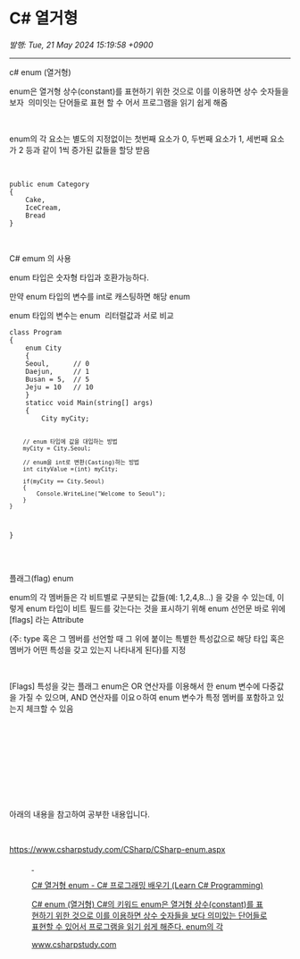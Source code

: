 # C# 열거형

*발행: Tue, 21 May 2024 15:19:58 +0900*

---

<p>c# enum (열거형)</p>
<p>enum은 열거형 상수(constant)를 표현하기 위한 것으로 이를 이용하면 상수 숫자들을 보자&nbsp; 의미잇는 단어들로 표현 할 수 어서 프로그램을 읽기 쉽게 해줌</p>
<p>&nbsp;</p>
<p>enum의 각 요소는 별도의 지정없이는 첫번째 요소가 0, 두번째 요소가 1, 세번째 요소가 2 등과 같이 1씩 증가된 값들을 할당 받음</p>
<p>&nbsp; &nbsp; &nbsp; &nbsp; &nbsp; &nbsp; &nbsp; &nbsp; &nbsp; &nbsp; &nbsp; &nbsp; &nbsp; &nbsp; &nbsp; &nbsp; &nbsp; &nbsp;&nbsp;</p>
<pre class="csharp" id="code_1716269345510"><code>public enum Category
{
	Cake,
	IceCream,
	Bread
}</code></pre>
<p>&nbsp;</p>
<p>C# emum 의 사용</p>
<p>enum 타입은 숫자형 타입과 호환가능하다.</p>
<p>만약 enum 타입의 변수를 int로 캐스팅하면 해당 enum&nbsp;</p>
<p>enum 타입의 변수는 enum&nbsp; 리터럴값과 서로 비교</p>
<pre class="csharp" id="code_1716270425191"><code>class Program
{
	enum City
	{
	Seoul,		// 0
	Daejun,		// 1
	Busan = 5,	// 5
	Jeju = 10	// 10
	}
	staticc void Main(string[] args)
	{
		City myCity;
		
		// enum 타입에 값을 대입하는 방법
		myCity = City.Seoul;
		
		// enum을 int로 변환(Casting)하는 방법
		int cityValue =(int) myCity;
		
		if(myCity == City.Seoul)
		{
			Console.WriteLine("Welcome to Seoul");
        }
	}
}</code></pre>
<p>&nbsp;</p>
<p>플래그(flag) enum&nbsp;</p>
<p>enum의 각 멤버들은 각 비트별로 구분되는 값들(예: 1,2,4,8...) 을 갖을 수 있는데, 이렇게 enum 타입이 비트 필드를 갖는다는 것을 표시하기 위해 enum 선언문 바로 위에 [flags] 라는 Attribute&nbsp;</p>
<p>(주: type 혹은 그 멤버를 선언할 때 그 위에 붙이는 특별한 특성값으로 해당 타입 혹은 멤버가 어떤 특성을 갖고 있는지 나타내게 된다)를 지정</p>
<p>&nbsp;</p>
<p>[Flags] 특성을 갖는 플래그 enum은 OR 연산자를 이용해서 한 enum 변수에 다중값을 가질 수 있으며, AND 연산자를 이요ㅇ하여 enum 변수가 특정 멤버를 포함하고 있는지 체크할 수 있음</p>
<p>&nbsp;</p>
<p>&nbsp;</p>
<p>&nbsp;</p>
<p>&nbsp;</p>
<p>&nbsp;</p>
<p>아래의 내용을 참고하여 공부한 내용입니다.</p>
<p>&nbsp;</p>
<p><a href="https://www.csharpstudy.com/CSharp/CSharp-enum.aspx" rel="noopener&nbsp;noreferrer" target="_blank">https://www.csharpstudy.com/CSharp/CSharp-enum.aspx</a></p>
<figure contenteditable="false" id="og_1716271572413"><a href="https://www.csharpstudy.com/CSharp/CSharp-enum.aspx" rel="noopener" target="_blank">
<div class="og-image">&nbsp;</div>
<div class="og-text">
<p class="og-title">C# 열거형 enum - C# 프로그래밍 배우기 (Learn C# Programming)</p>
<p class="og-desc">C# enum (열거형) C#의 키워드 enum은 열거형 상수(constant)를 표현하기 위한 것으로 이를 이용하면 상수 숫자들을 보다 의미있는 단어들로 표현할 수 있어서 프로그램을 읽기 쉽게 해준다. enum의 각</p>
<p class="og-host">www.csharpstudy.com</p>
</div>
</a></figure>
<p>&nbsp;</p>